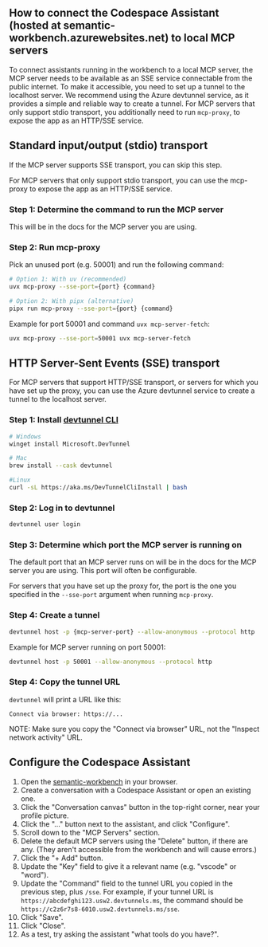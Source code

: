 ## How to connect the Codespace Assistant (hosted at semantic-workbench.azurewebsites.net) to local MCP servers

To connect assistants running in the workbench to a local MCP server, the MCP server needs to be available as an SSE service connectable from the public internet.
To make it accessible, you need to set up a tunnel to the localhost server.
We recommend using the Azure devtunnel service, as it provides a simple and reliable way to create a tunnel.
For MCP servers that only support stdio transport, you additionally need to run `mcp-proxy`, to expose the app as an HTTP/SSE service.

## Standard input/output (stdio) transport

If the MCP server supports SSE transport, you can skip this step.

For MCP servers that only support stdio transport, you can use the mcp-proxy to expose the app as an HTTP/SSE service.

### Step 1: Determine the command to run the MCP server

This will be in the docs for the MCP server you are using.

### Step 2: Run mcp-proxy

Pick an unused port (e.g. 50001) and run the following command:

```bash
# Option 1: With uv (recommended)
uvx mcp-proxy --sse-port={port} {command}

# Option 2: With pipx (alternative)
pipx run mcp-proxy --sse-port={port} {command}
```

Example for port 50001 and command `uvx mcp-server-fetch`:

```bash
uvx mcp-proxy --sse-port=50001 uvx mcp-server-fetch
```

## HTTP Server-Sent Events (SSE) transport

For MCP servers that support HTTP/SSE transport, or servers for which you have set up the proxy, you can use the Azure devtunnel service to create a tunnel to the localhost server.

### Step 1: Install [devtunnel CLI](https://learn.microsoft.com/en-us/azure/developer/dev-tunnels/get-started#install)

```bash
# Windows
winget install Microsoft.DevTunnel

# Mac
brew install --cask devtunnel

#Linux
curl -sL https://aka.ms/DevTunnelCliInstall | bash
```

### Step 2: Log in to devtunnel

```bash
devtunnel user login
```

### Step 3: Determine which port the MCP server is running on

The default port that an MCP server runs on will be in the docs for the MCP server you are using. This port will often be configurable.

For servers that you have set up the proxy for, the port is the one you specified in the `--sse-port` argument when running `mcp-proxy`.

### Step 4: Create a tunnel

```bash
devtunnel host -p {mcp-server-port} --allow-anonymous --protocol http
```

Example for MCP server running on port 50001:

```bash
devtunnel host -p 50001 --allow-anonymous --protocol http
```

### Step 4: Copy the tunnel URL

`devtunnel` will print a URL like this:

```
Connect via browser: https://...
```

NOTE: Make sure you copy the "Connect via browser" URL, not the "Inspect network activity" URL.

## Configure the Codespace Assistant

1. Open the [semantic-workbench](https://semantic-workbench.azurewebsites.net) in your browser.
1. Create a conversation with a Codespace Assistant or open an existing one.
1. Click the "Conversation canvas" button in the top-right corner, near your profile picture.
1. Click the "..." button next to the assistant, and click "Configure".
1. Scroll down to the "MCP Servers" section.
1. Delete the default MCP servers using the "Delete" button, if there are any. (They aren't accessible from the workbench and will cause errors.)
1. Click the "+ Add" button.
1. Update the "Key" field to give it a relevant name (e.g. "vscode" or "word").
1. Update the "Command" field to the tunnel URL you copied in the previous step, plus `/sse`. For example, if your tunnel URL is `https://abcdefghi123.usw2.devtunnels.ms`, the command should be `https://c2z6r7s8-6010.usw2.devtunnels.ms/sse`.
1. Click "Save".
1. Click "Close".
1. As a test, try asking the assistant "what tools do you have?".
